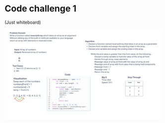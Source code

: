 # Code challenge 1

(Just whiteboard)

![Code Challenge 1 - Whiteboard](../whiteboard-images/whiteboard1.png)
